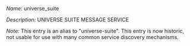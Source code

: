 _Name:_ universe_suite

_Description:_ UNIVERSE SUITE MESSAGE SERVICE

_Note:_ This entry is an alias to "universe-suite".
This entry is now historic, not usable for use with many
common service discovery mechanisms.

